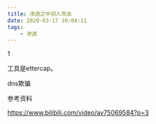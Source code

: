 ```yaml
---
title: 渗透之中间人攻击
date: 2020-03-17 10:04:11
tags:
	- 渗透
---
```


1

工具是ettercap。

dns欺骗



参考资料

<https://www.bilibili.com/video/av75069584?p=3>